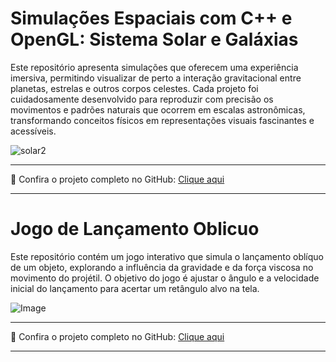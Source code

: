 # Simulações Espaciais com C++ e OpenGL: Sistema Solar e Galáxias

Este repositório apresenta simulações que oferecem uma experiência imersiva, permitindo visualizar de perto a interação gravitacional entre planetas, estrelas e outros corpos celestes. Cada projeto foi cuidadosamente desenvolvido para reproduzir com precisão os movimentos e padrões naturais que ocorrem em escalas astronômicas, transformando conceitos físicos em representações visuais fascinantes e acessíveis.


![solar2](https://github.com/user-attachments/assets/7c53c1b5-a2fe-40a7-ac06-c88e34f9e2e6)

---

🔗 Confira o projeto completo no GitHub: [Clique aqui](https://github.com/JhonatanBarboza/Simulacao_Universo)

---

# Jogo de Lançamento Oblicuo

Este repositório contém um jogo interativo que simula o lançamento oblíquo de um objeto, explorando a influência da gravidade e da força viscosa no movimento do projétil. O objetivo do jogo é ajustar o ângulo e a velocidade inicial do lançamento para acertar um retângulo alvo na tela.

![Image](https://github.com/user-attachments/assets/1769a548-6fc9-4519-be71-c45bc1235370)

---

🔗 Confira o projeto completo no GitHub: [Clique aqui](https://github.com/JhonatanBarboza/Lancamento_obliquo/blob/main/README.md)

---

